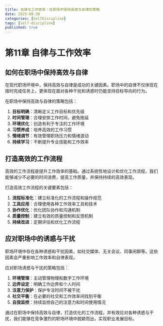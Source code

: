 ```yaml
---
title: 自律与工作效率：在职场中保持高效与自律的策略
date: 2025-08-30
categories: [SelfDiscipline]
tags: [self-discipline]
published: true
---
```


# 第11章 自律与工作效率

## 如何在职场中保持高效与自律

在现代职场环境中，保持高效与自律是成功的关键因素。职场中的自律不仅体现在按时完成任务上，更体现在面对各种干扰和诱惑时仍能坚持目标导向的行为。

在职场中保持高效与自律的策略包括：
1. **目标明确**：清晰定义工作目标和优先级
2. **时间管理**：合理安排工作时间，避免拖延
3. **环境优化**：创造有利于专注的工作环境
4. **习惯养成**：培养高效的工作习惯
5. **情绪调节**：有效管理职场压力和情绪波动
6. **持续学习**：不断提升专业技能和工作效率

## 打造高效的工作流程

高效的工作流程是提升工作效率的基础。通过系统性地设计和优化工作流程，我们能够减少不必要的时间浪费，提高工作质量，并保持持续的高效表现。

打造高效工作流程的关键要素包括：
1. **流程标准化**：建立标准化的工作流程和操作规范
2. **工具应用**：合理使用各种工作效率工具和技术
3. **协作优化**：优化团队协作和沟通机制
4. **质量控制**：建立有效的质量控制和反馈机制
5. **持续改进**：定期评估和优化工作流程

## 应对职场中的诱惑与干扰

职场环境中存在各种诱惑和干扰因素，如社交媒体、无关会议、同事闲聊等。这些因素会严重影响工作效率和自律表现。

应对职场诱惑与干扰的策略包括：
1. **环境管理**：主动管理物理和数字工作环境
2. **边界设定**：明确工作边界和个人时间
3. **注意力保护**：保护专注时间不被干扰
4. **社交平衡**：在必要的社交和工作效率间找到平衡
5. **自我监控**：持续监控自己的注意力和时间使用情况

通过在职场中保持高效与自律，打造优化的工作流程，并有效应对各种诱惑与干扰，我们能够在竞争激烈的职场环境中脱颖而出，实现职业发展目标。
